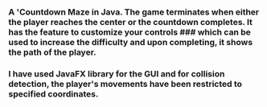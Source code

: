 ### A 'Countdown Maze in Java. The game terminates when either the player reaches the center or the countdown completes. It has the feature to customize your controls ### which can be used to increase the difficulty and upon completing, it shows the path of the player.
### I have used JavaFX library for the GUI and for collision detection, the player's movements have been restricted to specified coordinates.
